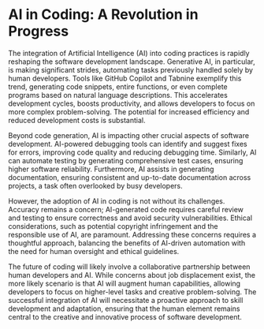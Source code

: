 # AI in Coding: A Revolution in Progress

The integration of Artificial Intelligence (AI) into coding practices is rapidly reshaping the software development landscape.  Generative AI, in particular, is making significant strides, automating tasks previously handled solely by human developers. Tools like GitHub Copilot and Tabnine exemplify this trend, generating code snippets, entire functions, or even complete programs based on natural language descriptions. This accelerates development cycles, boosts productivity, and allows developers to focus on more complex problem-solving.  The potential for increased efficiency and reduced development costs is substantial.

Beyond code generation, AI is impacting other crucial aspects of software development.  AI-powered debugging tools can identify and suggest fixes for errors, improving code quality and reducing debugging time.  Similarly, AI can automate testing by generating comprehensive test cases, ensuring higher software reliability.  Furthermore, AI assists in generating documentation, ensuring consistent and up-to-date documentation across projects, a task often overlooked by busy developers.

However, the adoption of AI in coding is not without its challenges.  Accuracy remains a concern; AI-generated code requires careful review and testing to ensure correctness and avoid security vulnerabilities.  Ethical considerations, such as potential copyright infringement and the responsible use of AI, are paramount.  Addressing these concerns requires a thoughtful approach, balancing the benefits of AI-driven automation with the need for human oversight and ethical guidelines.

The future of coding will likely involve a collaborative partnership between human developers and AI.  While concerns about job displacement exist, the more likely scenario is that AI will augment human capabilities, allowing developers to focus on higher-level tasks and creative problem-solving.  The successful integration of AI will necessitate a proactive approach to skill development and adaptation, ensuring that the human element remains central to the creative and innovative process of software development.
